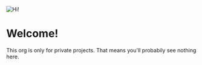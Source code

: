 ![Hi!](https://user-images.githubusercontent.com/70700766/174063291-809cc640-bf59-438d-9538-513aa505173b.png)

# Welcome!
This org is only for private projects. That means you'll probabily see nothing here.
